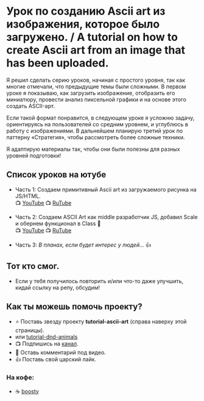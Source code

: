 # Урок по созданию Ascii art из изображения, которое было загружено. / A tutorial on how to create Ascii art from an image that has been uploaded.

Я решил сделать серию уроков, начиная с простого уровня, так как многие отмечали, что предыдущие темы были сложными. В первом уроке я показываю, как загрузить изображение, отобразить его миниатюру, провести анализ пиксельной графики и на основе этого создать ASCII-арт.

Если такой формат понравится, в следующем уроке я усложню задачу, ориентируясь на пользователей со средним уровнем, и углублюсь в работу с изображениями. В дальнейшем планирую третий урок по паттерну «Стратегия», чтобы рассмотреть более сложные техники.

Я адаптирую материалы так, чтобы они были полезны для разных уровней подготовки!

## Список уроков на ютубе
- Часть 1: Создаем примитивный Ascii art из загружаемого рисунка на JS/HTML.<br>
  :tv: [YouTube](https://youtu.be/EZ8h0VKDyds)
  :tv: [RuTube](https://rutube.ru/video/2ccd748afb31ca3a03d345303f7163aa)
  
- Часть 2: Создаем ASCII Art как middle разработчик JS, добавил Scale и обернем функционал в Class 🎨 <br>
  :tv: [YouTube](https://youtu.be/NEGuqihT2Rg)
  :tv: [RuTube](https://rutube.ru/video/a480de709c511f5933fddb3238150ea8)

- Часть 3: _В планах, если будет интерес у людей..._ 👍

## Тот кто смог.
- Если у тебя получилось повторить и/или что-то даже улучшить, кидай ссылку на репу, обсудим! 

## Как ты можешь помочь проекту?
- ⭐️ Поставь звезду проекту **tutorial-ascii-art** (справа наверху этой страницы).
- или [tutorial-dnd-animals](https://github.com/yesworld/tutorial-dnd-animals)
- :tv: Подпишись на [канал](https://www.youtube.com/channel/UCRWYGOCWalOGOXnzqJd2MbQ).
- 💬 Оставь комментарий под видео.
- 👍 Поставь свой царский лайк.

### На кофе:
- ☕️ [boosty](https://boosty.to/dev_yesworld)
